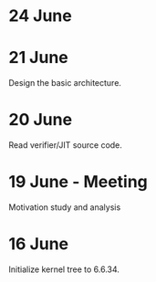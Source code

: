 # 24 June

# 21 June

Design the basic architecture.

# 20 June

Read verifier/JIT source code.

# 19 June - Meeting

Motivation study and analysis

# 16 June

Initialize kernel tree to 6.6.34.
